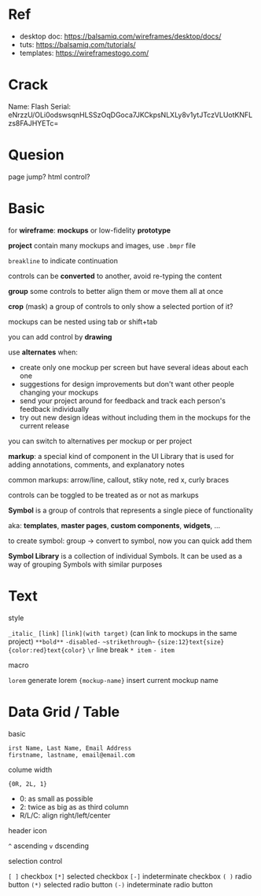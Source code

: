 # Ref
- desktop doc: <https://balsamiq.com/wireframes/desktop/docs/>
- tuts: <https://balsamiq.com/tutorials/>
- templates: <https://wireframestogo.com/>

# Crack
Name: Flash
Serial: eNrzzU/OLi0odswsqnHLSSzOqDGoca7JKCkpsNLXLy8v1ytJTczVLUotKNFLzs8FAJHYETc=

# Quesion
page jump?
html control?

# Basic
for **wireframe**: **mockups** or low-fidelity **prototype**

**project** contain many mockups and images,  use `.bmpr` file

`breakline` to indicate continuation

controls can be **converted** to another, avoid re-typing the content

**group** some controls to better align them or move them all at once

**crop** (mask) a group of controls to only show a selected portion of it?

mockups can be nested using tab or shift+tab

you can add control by **drawing**

use **alternates** when:
- create only one mockup per screen but have several ideas about each one
- suggestions for design improvements but don't want other people changing your mockups
- send your project around for feedback and track each person's feedback individually
- try out new design ideas without including them in the mockups for the current release

you can switch to alternatives per mockup or per project

**markup**: a special kind of component in the UI Library that is used for adding annotations, comments, and explanatory notes

common markups: arrow/line, callout, stiky note, red x, curly braces

controls can be toggled to be treated as or not as markups

**Symbol** is a group of controls that represents a single piece of functionality

aka: **templates**, **master pages**, **custom components**, **widgets**, ...

to create symbol: group -> convert to symbol, now you can quick add them

**Symbol Library** is a collection of individual Symbols. It can be used as a way of grouping Symbols with similar purposes

# Text

style

`_italic_`
`[link]`
`[link](with target)`       (can link to mockups in the same project)
`**bold**`
`-disabled-`
`~strikethrough~`
`{size:12}text{size}`
`{color:red}text{color}`
`\r`                        line break
`* item`
`- item`

macro

`lorem`                     generate lorem
`{mockup-name}`             insert current mockup name

# Data Grid / Table

basic

```
irst Name, Last Name, Email Address
firstname, lastname, email@email.com
```

colume width

`{0R, 2L, 1}`
- 0: as small as possible
- 2: twice as big as as third column
- R/L/C: align right/left/center

header icon

`^` ascending
`v` dscending

selection control

`[ ]` checkbox
`[*]` selected checkbox
`[-]` indeterminate checkbox
`( )` radio button
`(*)` selected radio button
`(-)` indeterminate radio button

